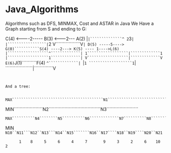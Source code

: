 # Java_Algorithms
Algorithms such as DFS, MINMAX, Cost and ASTAR in Java
We Have a Graph starting from S and ending to G:


C(4) <----2----- B(3) <---2--- A(2)
|`````````````````|``````````````^
2`````````````````3``````````````|
|`````````````````|``````````````2
V`````````````````V``````````````|
D(5) -----5----> G(0)```````````S(4) ----2---> K(5) ---- 1---->L(6)                     
|``````````````````^`````````````|
1``````````````````|`````````````1
|``````````````````1`````````````|
V``````````````````|`````````````V
E(6)``````````````J(1)``````````F(4) 
```````````````````^`````````````|
```````````````````|`````````````1
```````````````````1`````````````|
```````````````````|`````````````V
`````````````````I(2) <--- 1--- H(3)
                          
                          
And a tree:


MAX````````````````````````````````````````N1````````````````````````````````````````
`````````````````````````````````````````````````````````````````````````````````````
MIN````````````````````N2````````````````````````````````````N3``````````````````````
`````````````````````````````````````````````````````````````````````````````````````
MAX``````````N4````````N5``````````N6`````````````N7``````````N8``````````N9`````````
`````````````````````````````````````````````````````````````````````````````````````      
MIN`````` N10``N11```N12``N13```N14``N15```````N16``N17````N18``N19````N20``N21``````
      
          1    8     5     6     4     7       9     3     2     6    10    2
